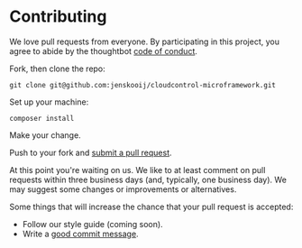 # Contributing

We love pull requests from everyone. By participating in this project, you
agree to abide by the thoughtbot [code of conduct].

[code of conduct]: https://github.com/jenskooij/cloudcontrol-microframework/blob/master/CODE_OF_CONDUCT.md

Fork, then clone the repo:

    git clone git@github.com:jenskooij/cloudcontrol-microframework.git

Set up your machine:

    composer install

Make your change. 

Push to your fork and [submit a pull request][pr].

[pr]: https://github.com/jenskooij/cloudcontrol-microframework/compare/

At this point you're waiting on us. We like to at least comment on pull requests
within three business days (and, typically, one business day). We may suggest
some changes or improvements or alternatives.

Some things that will increase the chance that your pull request is accepted:

* Follow our style guide (coming soon).
* Write a [good commit message][commit].

[commit]: http://tbaggery.com/2008/04/19/a-note-about-git-commit-messages.html
